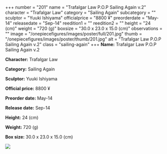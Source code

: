 +++
number = "201"
name = "Trafalgar Law P.O.P Sailing Again v.2"
character = "Trafalgar Law"
category = "Sailing Again"
subcategory = ""
sculptor = "Yuuki Ishiyama"
officialprice = "8800 ¥"
preorderdate = "May-14"
releasedate = "Sep-14"
reedition1 = ""
reedition2 = ""
height = "24 (cm)"
weight = "720 (g)"
boxsize = "30.0 x 23.0 x 15.0 (cm)"
observations = ""
image = "/onepiecefigures/images/poster/full/201.jpg"
thumb = "/onepiecefigures/images/poster/thumb/201.jpg"
alt = "Trafalgar Law P.O.P Sailing Again v.2"
class = "sailing-again"
+++
**Name:** Trafalgar Law P.O.P Sailing Again v.2

**Character:** Trafalgar Law

**Category:** Sailing Again 

**Sculptor:** Yuuki Ishiyama

**Official price:** 8800 ¥

**Preorder date:** May-14

**Release date:** Sep-14

**Height:** 24 (cm)

**Weight:** 720 (g)

**Box size:** 30.0 x 23.0 x 15.0 (cm)

<img src="/onepiecefigures/images/poster/thumb/201.jpg">